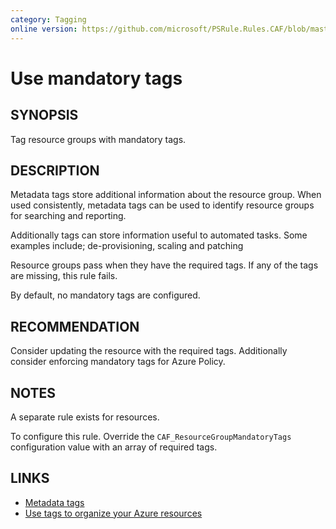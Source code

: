 ```yaml
---
category: Tagging
online version: https://github.com/microsoft/PSRule.Rules.CAF/blob/master/docs/rules/en-US/CAF.Tag.RG.Required.md
---
```


# Use mandatory tags

## SYNOPSIS

Tag resource groups with mandatory tags.

## DESCRIPTION

Metadata tags store additional information about the resource group.
When used consistently, metadata tags can be used to identify resource groups for searching and reporting.

Additionally tags can store information useful to automated tasks.
Some examples include; de-provisioning, scaling and patching

Resource groups pass when they have the required tags.
If any of the tags are missing, this rule fails.

By default, no mandatory tags are configured.

## RECOMMENDATION

Consider updating the resource with the required tags.
Additionally consider enforcing mandatory tags for Azure Policy.

## NOTES

A separate rule exists for resources.

To configure this rule.
Override the `CAF_ResourceGroupMandatoryTags` configuration value with an array of required tags.

## LINKS

- [Metadata tags](https://docs.microsoft.com/en-us/azure/cloud-adoption-framework/ready/azure-best-practices/naming-and-tagging#metadata-tags)
- [Use tags to organize your Azure resources](https://docs.microsoft.com/en-us/azure/azure-resource-manager/management/tag-resources)
